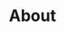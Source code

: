---
title: About
layout: "about"

second_section:
    enable: true
    heading: Hyggelig was founded in 2020 by Nikolaj and Nídia, a Danish-Azorean couple who wanted to bring a new level of office comfort to Lisbon's coworking scene.
    detail: "<p>Especially for Nikolaj, as an expat and remote worker, it was important to have a coworking space that is both comfortable and has a relatable and friendly community. Located in the heart of Intendente, our naturally bright cowork is placed in a charming old apartment with a stunning wooden floor that has been refurbished and turned into a coworking space. With inspiration in Nordic design principles of clean and functional as well as warm and welcoming, we have aimed to create a space that embodies the feeling of 'hygge,' the Danish word that conveys a sense of cosiness, warmth, and contentment. </p>"
    second_para: "Being aware of the sense of comfortability in office equipment (Danish law has high mandatory requirements on this matter), we have created a place where you can decide whether you want to stand up for work, or just adjust your table and sit comfortably. This means that not only can all our tables be adjusted to the right height for everyone, but also that you can change between standing and sitting at the desk throughout the day. When you decide to sit and work, our ergonomic chairs can be adjusted to you and your preferred setting as well.<br><br>Our monthly plan includes a range of amenities that make workdays more enjoyable: high-speed internet, printer and scanner, a fully stocked kitchen (free coffee, tea and cookies), storage lockers, a call booth and meeting room."
    third_para: "On the other hand, we believe that a good work space is not just about physical comfort and getting work done. It is also about having great coworkers, after all you are spending a large portion of the day with them. <br><br>
We know it is important - but sometimes difficult - to build new social circles and friendships when attending a Coworking space where the majority of people are only staying in the country for a handful of weeks. For that reason, currently we only offer monthly plans, striving to create a community of people who share a passion for their work, and want to connect with other professionals, share ideas, collaborate on projects and make the most of their time."

    
fourth_section:
    enable: true
    heading: Located in the Coolest Neighbourhood in lisbon
    btn: Visit Us
    btn_link: /about/
---
